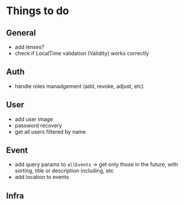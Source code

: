 # Things to do

## General

* add lenses?
* check if LocalTime validation (Validity) works correctly

## Auth

* handle roles manadgement (add, revoke, adjust, etc)

## User

* add user image
* password recovery
* get all users filtered by name

## Event

* add query params to `allEvents` -> get only those in the future, with sorting, title or description including, etc
* add location to events

## Infra
